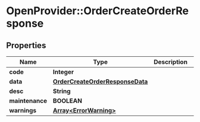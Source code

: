 # OpenProvider::OrderCreateOrderResponse

## Properties
Name | Type | Description | Notes
------------ | ------------- | ------------- | -------------
**code** | **Integer** |  | [optional] 
**data** | [**OrderCreateOrderResponseData**](OrderCreateOrderResponseData.md) |  | [optional] 
**desc** | **String** |  | [optional] 
**maintenance** | **BOOLEAN** |  | [optional] 
**warnings** | [**Array&lt;ErrorWarning&gt;**](ErrorWarning.md) |  | [optional] 

